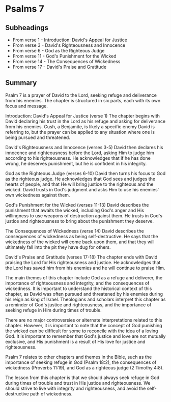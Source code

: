 # Psalms 7

## Subheadings

* From verse 1 - Introduction: David's Appeal for Justice
* From verse 3 - David's Righteousness and Innocence
* From verse 6 - God as the Righteous Judge
* From verse 11 - God's Punishment for the Wicked
* From verse 14 - The Consequences of Wickedness
* From verse 17 - David's Praise and Gratitude

## Summary

Psalm 7 is a prayer of David to the Lord, seeking refuge and deliverance from his enemies. The chapter is structured in six parts, each with its own focus and message.

Introduction: David's Appeal for Justice (verse 1)
The chapter begins with David declaring his trust in the Lord as his refuge and asking for deliverance from his enemies. Cush, a Benjamite, is likely a specific enemy David is referring to, but the prayer can be applied to any situation where one is being pursued and threatened.

David's Righteousness and Innocence (verses 3-5)
David then declares his innocence and righteousness before the Lord, asking Him to judge him according to his righteousness. He acknowledges that if he has done wrong, he deserves punishment, but he is confident in his integrity.

God as the Righteous Judge (verses 6-10)
David then turns his focus to God as the righteous judge. He acknowledges that God sees and judges the hearts of people, and that He will bring justice to the righteous and the wicked. David trusts in God's judgment and asks Him to use his enemies' own wickedness against them.

God's Punishment for the Wicked (verses 11-13)
David describes the punishment that awaits the wicked, including God's anger and His willingness to use weapons of destruction against them. He trusts in God's justice and righteousness to bring about the punishment they deserve.

The Consequences of Wickedness (verse 14)
David describes the consequences of wickedness as being self-destructive. He says that the wickedness of the wicked will come back upon them, and that they will ultimately fall into the pit they have dug for others.

David's Praise and Gratitude (verses 17-18)
The chapter ends with David praising the Lord for His righteousness and justice. He acknowledges that the Lord has saved him from his enemies and he will continue to praise Him.

The main themes of this chapter include God as a refuge and deliverer, the importance of righteousness and integrity, and the consequences of wickedness. It is important to understand the historical context of this chapter, as David was often pursued and threatened by his enemies during his reign as king of Israel. Theologians and scholars interpret this chapter as a reminder of God's justice and righteousness, and the importance of seeking refuge in Him during times of trouble.

There are no major controversies or alternate interpretations related to this chapter. However, it is important to note that the concept of God punishing the wicked can be difficult for some to reconcile with the idea of a loving God. It is important to remember that God's justice and love are not mutually exclusive, and His punishment is a result of His love for justice and righteousness.

Psalm 7 relates to other chapters and themes in the Bible, such as the importance of seeking refuge in God (Psalm 18:2), the consequences of wickedness (Proverbs 11:19), and God as a righteous judge (2 Timothy 4:8).

The lesson from this chapter is that we should always seek refuge in God during times of trouble and trust in His justice and righteousness. We should strive to live with integrity and righteousness, and avoid the self-destructive path of wickedness.